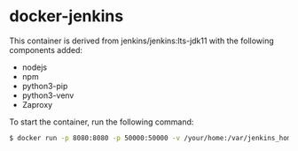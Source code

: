 # docker-jenkins

This container is derived from jenkins/jenkins:lts-jdk11 with the following components added:

* nodejs
* npm
* python3-pip
* python3-venv
* Zaproxy

To start the container, run the following command:

```sh
$ docker run -p 8080:8080 -p 50000:50000 -v /your/home:/var/jenkins_home jenkins

```
